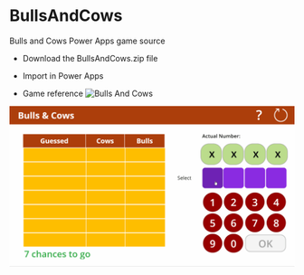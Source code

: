 # BullsAndCows
Bulls and Cows Power Apps  game source
* Download the BullsAndCows.zip file
* Import in Power Apps

* Game reference ![Bulls And Cows](https://en.wikipedia.org/wiki/Bulls_and_Cows)



![BullsandCows](bullsncows.gif)
